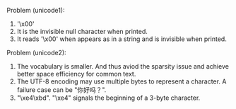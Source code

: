 Problem (unicode1):

1. '\x00'
2. It is the invisible null character when printed.
3. It reads '\x00' when appears as in a string and is invisible when printed.

Problem (unicode2):

1. The vocabulary is smaller. And thus aviod the sparsity issue and achieve better space efficiency for common text.
2. The UTF-8 encoding may use multiple bytes to represent a character. A failure case can be "你好吗？".
3. "\xe4\xbd". "\xe4" signals the beginning of a 3-byte character.


